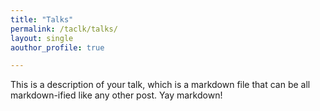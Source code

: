 ```yaml
---
title: "Talks"
permalink: /taclk/talks/
layout: single
aouthor_profile: true

---
```


This is a description of your talk, which is a markdown file that can be all markdown-ified like any other post. Yay markdown!
